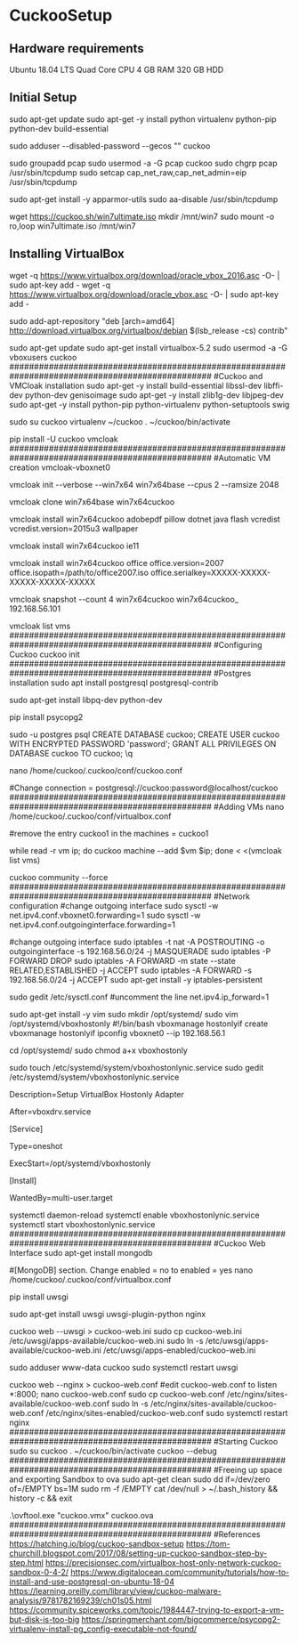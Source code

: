 # CuckooSetup

## Hardware requirements
Ubuntu 18.04 LTS
Quad Core CPU
4 GB RAM
320 GB HDD

## Initial Setup

sudo apt-get update
sudo apt-get -y install python virtualenv python-pip python-dev build-essential

sudo adduser --disabled-password --gecos "" cuckoo

sudo groupadd pcap
sudo usermod -a -G pcap cuckoo
sudo chgrp pcap /usr/sbin/tcpdump
sudo setcap cap_net_raw,cap_net_admin=eip /usr/sbin/tcpdump

sudo apt-get install -y apparmor-utils
sudo aa-disable /usr/sbin/tcpdump

wget https://cuckoo.sh/win7ultimate.iso
mkdir /mnt/win7
sudo mount -o ro,loop win7ultimate.iso /mnt/win7

## Installing VirtualBox
wget -q https://www.virtualbox.org/download/oracle_vbox_2016.asc -O- | sudo apt-key add -
wget -q https://www.virtualbox.org/download/oracle_vbox.asc -O- | sudo apt-key add -

sudo add-apt-repository "deb [arch=amd64] http://download.virtualbox.org/virtualbox/debian $(lsb_release -cs) contrib"

sudo apt-get update
sudo apt-get install virtualbox-5.2
sudo usermod -a -G vboxusers cuckoo
#################################################################################################
#Cuckoo and VMCloak installation
sudo apt-get -y install build-essential libssl-dev libffi-dev python-dev genisoimage
sudo apt-get -y install zlib1g-dev libjpeg-dev
sudo apt-get -y install python-pip python-virtualenv python-setuptools swig

sudo su cuckoo
virtualenv ~/cuckoo
. ~/cuckoo/bin/activate

pip install -U cuckoo vmcloak
#################################################################################################
#Automatic VM creation
vmcloak-vboxnet0

vmcloak init --verbose --win7x64 win7x64base --cpus 2 --ramsize 2048

vmcloak clone win7x64base win7x64cuckoo

vmcloak install win7x64cuckoo adobepdf pillow dotnet java flash vcredist vcredist.version=2015u3 wallpaper

vmcloak install win7x64cuckoo ie11

vmcloak install win7x64cuckoo office office.version=2007 office.isopath=/path/to/office2007.iso office.serialkey=XXXXX-XXXXX-XXXXX-XXXXX-XXXXX

vmcloak snapshot --count 4 win7x64cuckoo win7x64cuckoo_ 192.168.56.101

vmcloak list vms
#################################################################################################
#Configuring Cuckoo
cuckoo init
#################################################################################################
#Postgres installation
sudo apt install postgresql postgresql-contrib

sudo apt-get install libpq-dev python-dev

pip install psycopg2

sudo -u postgres psql
CREATE DATABASE cuckoo;
CREATE USER cuckoo WITH ENCRYPTED PASSWORD 'password';
GRANT ALL PRIVILEGES ON DATABASE cuckoo TO cuckoo;
\q

nano /home/cuckoo/.cuckoo/conf/cuckoo.conf

#Change connection =  postgresql://cuckoo:password@localhost/cuckoo
#################################################################################################
#Adding VMs
nano /home/cuckoo/.cuckoo/conf/virtualbox.conf

#remove the entry cuckoo1 in the machines = cuckoo1

while read -r vm ip; do cuckoo machine --add $vm $ip; done < <(vmcloak list vms)

cuckoo community --force
#################################################################################################
#Network configuration
#change outgoing interface
sudo sysctl -w net.ipv4.conf.vboxnet0.forwarding=1
sudo sysctl -w net.ipv4.conf.outgoinginterface.forwarding=1

#change outgoing interface
sudo iptables -t nat -A POSTROUTING -o outgoinginterface -s 192.168.56.0/24 -j MASQUERADE
sudo iptables -P FORWARD DROP
sudo iptables -A FORWARD -m state --state RELATED,ESTABLISHED -j ACCEPT
sudo iptables -A FORWARD -s 192.168.56.0/24 -j ACCEPT
sudo apt-get install -y iptables-persistent


sudo gedit /etc/sysctl.conf
#uncomment the line net.ipv4.ip_forward=1


sudo apt-get install -y vim
sudo mkdir /opt/systemd/
sudo vim /opt/systemd/vboxhostonly
#!/bin/bash
vboxmanage hostonlyif create
vboxmanage hostonlyif ipconfig vboxnet0 --ip 192.168.56.1

cd /opt/systemd/
sudo chmod a+x vboxhostonly

sudo touch /etc/systemd/system/vboxhostonlynic.service
sudo gedit /etc/systemd/system/vboxhostonlynic.service

Description=Setup VirtualBox Hostonly Adapter

After=vboxdrv.service



[Service]

Type=oneshot

ExecStart=/opt/systemd/vboxhostonly



[Install]

WantedBy=multi-user.target

systemctl daemon-reload
systemctl enable vboxhostonlynic.service
systemctl start vboxhostonlynic.service
#################################################################################################
#Cuckoo Web Interface
sudo apt-get install mongodb

#[MongoDB] section. Change enabled = no to enabled = yes
nano /home/cuckoo/.cuckoo/conf/virtualbox.conf

pip install uwsgi

sudo apt-get install uwsgi uwsgi-plugin-python nginx

cuckoo web --uwsgi > cuckoo-web.ini
sudo cp cuckoo-web.ini /etc/uwsgi/apps-available/cuckoo-web.ini
sudo ln -s /etc/uwsgi/apps-available/cuckoo-web.ini /etc/uwsgi/apps-enabled/cuckoo-web.ini

sudo adduser www-data cuckoo
sudo systemctl restart uwsgi


cuckoo web --nginx > cuckoo-web.conf
#edit cuckoo-web.conf to listen *:8000;
nano cuckoo-web.conf
sudo cp cuckoo-web.conf /etc/nginx/sites-available/cuckoo-web.conf
sudo ln -s /etc/nginx/sites-available/cuckoo-web.conf /etc/nginx/sites-enabled/cuckoo-web.conf
sudo systemctl restart nginx
#################################################################################################
#Starting Cuckoo
sudo su cuckoo
. ~/cuckoo/bin/activate
cuckoo --debug
#################################################################################################
#Freeing up space and exporting Sandbox to ova
sudo apt-get clean
sudo dd if=/dev/zero of=/EMPTY bs=1M
sudo rm -f /EMPTY
cat /dev/null > ~/.bash_history && history -c && exit

.\ovftool.exe "cuckoo.vmx" cuckoo.ova
#################################################################################################
#References
https://hatching.io/blog/cuckoo-sandbox-setup
https://tom-churchill.blogspot.com/2017/08/setting-up-cuckoo-sandbox-step-by-step.html
https://precisionsec.com/virtualbox-host-only-network-cuckoo-sandbox-0-4-2/
https://www.digitalocean.com/community/tutorials/how-to-install-and-use-postgresql-on-ubuntu-18-04
https://learning.oreilly.com/library/view/cuckoo-malware-analysis/9781782169239/ch01s05.html
https://community.spiceworks.com/topic/1984447-trying-to-export-a-vm-but-disk-is-too-big
https://springmerchant.com/bigcommerce/psycopg2-virtualenv-install-pg_config-executable-not-found/
